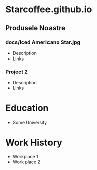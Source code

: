 # Starcoffee.github.io

## Produsele Noastre
### docs/Iced Americano Star.jpg
- Description
- Links

### Project 2
- Description
- Links

# Education
- Some University

# Work History
- Workplace 1
- Work place 2
